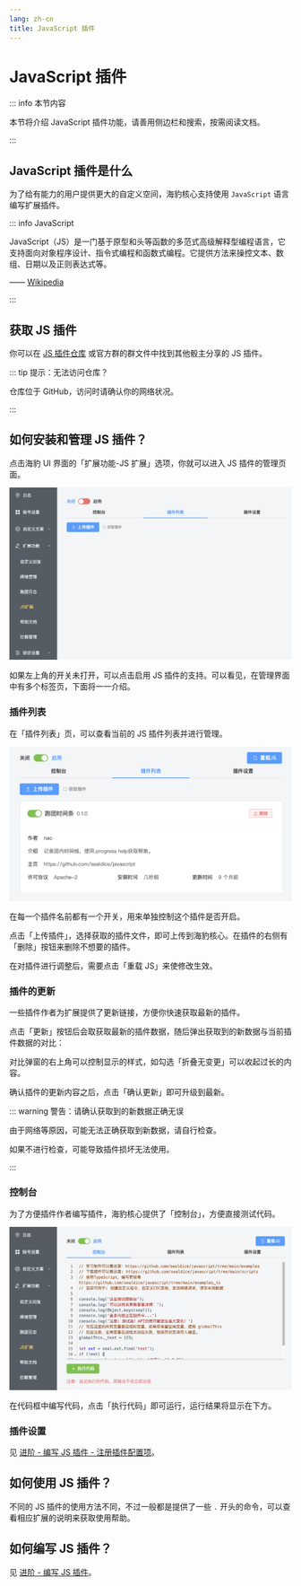 ```yaml
---
lang: zh-cn
title: JavaScript 插件
---
```


# JavaScript 插件

::: info 本节内容

本节将介绍 JavaScript 插件功能，请善用侧边栏和搜索，按需阅读文档。

:::

## JavaScript 插件是什么

为了给有能力的用户提供更大的自定义空间，海豹核心支持使用 `JavaScript` 语言编写扩展插件。

::: info JavaScript

JavaScript（JS）是一门基于原型和头等函数的多范式高级解释型编程语言，它支持面向对象程序设计、指令式编程和函数式编程。它提供方法来操控文本、数组、日期以及正则表达式等。

—— [Wikipedia](https://zh.wikipedia.org/wiki/JavaScript)

:::

## 获取 JS 插件

你可以在 [JS 插件仓库](https://github.com/sealdice/javascript) 或官方群的群文件中找到其他骰主分享的 JS 插件。

::: tip 提示：无法访问仓库？

仓库位于 GitHub，访问时请确认你的网络状况。

:::

## 如何安装和管理 JS 插件？

点击海豹 UI 界面的「扩展功能-JS 扩展」选项，你就可以进入 JS 插件的管理页面。

![JS 扩展](./images/jsscript-ui.png)

如果左上角的开关未打开，可以点击启用 JS 插件的支持。可以看见，在管理界面中有多个标签页，下面将一一介绍。

### 插件列表

在「插件列表」页，可以查看当前的 JS 插件列表并进行管理。

![JS 插件列表](./images/jsscript-list.png)

在每一个插件名前都有一个开关，用来单独控制这个插件是否开启。

点击「上传插件」，选择获取的插件文件，即可上传到海豹核心。在插件的右侧有「删除」按钮来删除不想要的插件。

在对插件进行调整后，需要点击「重载 JS」来使修改生效。

### 插件的更新

一些插件作者为扩展提供了更新链接，方便你快速获取最新的插件。

点击「更新」按钮后会取获取最新的插件数据，随后弹出获取到的新数据与当前插件数据的对比：

对比弹窗的右上角可以控制显示的样式，如勾选「折叠无变更」可以收起过长的内容。

确认插件的更新内容之后，点击「确认更新」即可升级到最新。

::: warning 警告：请确认获取到的新数据正确无误

由于网络等原因，可能无法正确获取到新数据，请自行检查。

如果不进行检查，可能导致插件损坏无法使用。

:::

### 控制台

为了方便插件作者编写插件，海豹核心提供了「控制台」，方便直接测试代码。

![JS 插件控制台](./images/jsscrpit-console.png)

在代码框中编写代码，点击「执行代码」即可运行，运行结果将显示在下方。

### 插件设置

见 [进阶 - 编写 JS 插件 - 注册插件配置项](../advanced/js_example.md#注册插件配置项)。

## 如何使用 JS 插件？

不同的 JS 插件的使用方法不同，不过一般都是提供了一些 `.` 开头的命令，可以查看相应扩展的说明来获取使用帮助。

## 如何编写 JS 插件？

见 [进阶 - 编写 JS 插件](../advanced/js_start.md)。
